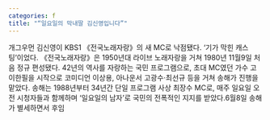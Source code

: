 ```yaml
---
categories: f
title: "“일요일의 막내딸 김신영입니다”"
---
```

개그우먼 김신영이 KBS1 《전국노래자랑》의 새 MC로 낙점됐다. ‘기가 막힌 캐스팅’이었다. 《전국노래자랑》은 1950년대 라이브 노래자랑을 거쳐 1980년 11월9일 처음 정규 편성됐다. 42년의 역사를 자랑하는 국민 프로그램으로, 초대 MC였던 가수 고 이한필을 시작으로 코미디언 이상용, 아나운서 고광수·최선규 등을 거쳐 송해가 진행을 맡았다. 송해는 1988년부터 34년간 단일 프로그램 사상 최장수 MC로, 매주 일요일 오전 시청자들과 함께하며 ‘일요일의 남자’로 국민의 전폭적인 지지를 받았다.6월8일 송해가 별세하면서 후임